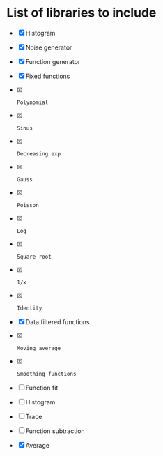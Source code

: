 # List of libraries to include

- [x] Histogram
- [x] Noise generator
- [x] Function generator
- [x]   Fixed functions
- [x]     Polynomial
- [x]     Sinus
- [x]     Decreasing exp
- [x]     Gauss
- [x]     Poisson
- [x]     Log
- [x]     Square root
- [x]     1/x
- [x]     Identity
- [x]   Data filtered functions
- [x]     Moving average
- [x]     Smoothing functions
- [ ] Function fit
- [ ]   Histogram
- [ ]   Trace
- [ ] Function subtraction
- [x] Average

